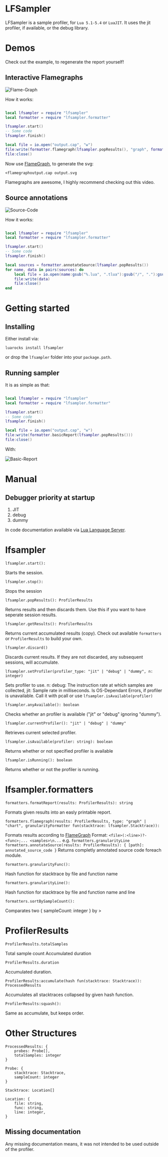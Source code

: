 # LFSampler

LFSampler is a sample profiler, for `Lua 5.1-5.4` or `LuaJIT`.
It uses the jit profiler, if available, or the debug library.

# Demos

Check out the example, to regenerate the report yourself!

## Interactive Flamegraphs

![Flame-Graph](screenshots/flame-graph.png)

How it works:

```lua

local lfsampler = require "lfsampler"
local formatter = require "lfsampler.formatter"

lfsampler.start()
-- Some code
lfsampler.finish()

local file = io.open("output.cap", "w")
file:write(formatter.flamegraph(lfsampler.popResults(), "graph", formatters.granularityFunc))
file:close()

```

Now use [FlameGraph](https://github.com/brendangregg/FlameGraph), to generate the svg:
```
<flamegraphoutput.cap output.svg
```
Flamegraphs are awesome, I highly recommend checking out this video.

## Source annotations

![Source-Code](screenshots/annotated-report.png)

How it works:

```lua

local lfsampler = require "lfsampler"
local formatter = require "lfsampler.formatter"

lfsampler.start()
-- Some code
lfsampler.finish()

local sources = formatter.annotateSource(lfsampler.popResults())
for name, data in pairs(sources) do
	local file = io.open(name:gsub("%.lua", ".tlua"):gsub("/", "."):gsub(), "w")
	file:write(data)
	file:close()
end

```

# Getting started

## Installing

Either install via:
```
luarocks install lfsampler
```
or drop the `lfsampler` folder into your `package.path`.

## Running sampler

It is as simple as that:

```lua

local lfsampler = require "lfsampler"
local formatter = require "lfsampler.formatter"

lfsampler.start()
-- Some code
lfsampler.finish()

local file = io.open("output.cap", "w")
file:write(formatter.basicReport(lfsampler.popResults()))
file:close()

```

With:

![Basic-Report](screenshots/basic-report.png)

# Manual

##  Debugger priority at startup
1. JIT
2. debug
3. dummy

In code documentation available via [Lua Language Server](https://github.com/sumneko/lua-language-server/).

# lfsampler


`lfsampler.start():`

Starts the session.

`lfsampler.stop():`

Stops the session

`lfsampler.popResults(): ProfilerResults`

Returns results and then discards them. Use this if you want to have seperate session results.

`lfsampler.getResults(): ProfilerResults`

Returns current accumulated results (copy).
Check out available `formatters` or `ProfilerResults` to build your own.

`lfsampler.discard()`

Discards current results. If they are not discarded, any subsequent sessions, will accumulate.

`lfsampler.setProfiler(profiler_type: "jit" | "debug" | "dummy", n: integer)`

Sets profiler to use.
n: debug: The instruction rate at which samples are collected, jit: Sample rate in milliseconds. Is OS-Dependant
Errors, if profiler is unavailable. Call it with pcall or use `lfsampler.isAvailable(profiler)`

`lfsampler.anyAvailable(): boolean`

Checks whether an profiler is available ("jit" or "debug" ignoring "dummy").

`lfsampler.currentProfiler(): "jit" | "debug" | "dummy"`

Retrieves current selected profiler.

`lfsampler.isAvailable(profiler: string): boolean`

Returns whether or not specified profiler is available

`lfsampler.isRunning(): boolean`

Returns whether or not the profiler is running.

# lfsampler.formatters

`formatters.formatReport(results: ProfilerResults): string`

Formats given results into an easly printable report.

`formatters.flamegraph(results: ProfilerResults, type: "graph" | "chart", granularityFormatter fun(stacktrace: lfsampler.Stacktrace)):`

Formats results according to [FlameGraph](https://github.com/brendangregg/FlameGraph/blob/master/flamegraph.pl)
Format: `<file>(:<line>)?-<func>;... <samples>\n...`
e.g. `formatters.granularityLine`
`formatters.annotateSource(results: ProfilerResults): { [path]: annotated_source_code }`
Returns completly annotated source code foreach module.

`formatters.granularityFunc():`

Hash function for stacktrace by file and function name

`formatters.granularityLine():`

Hash function for stacktrace by file and function name and line

`formatters.sortBySampleCount():`

Comparates two { sampleCount: integer } by >

# ProfilerResults

`ProfilerResults.totalSamples`

Total sample count
Accumulated duration

`ProfilerResults.duration`

Accumulated duration.

`ProfilerResults:accumulate(hash fun(stacktrace: Stacktrace)): ProcessedResults`

Accumulates all stacktraces collapsed by given hash function.

`ProfilerResults:squash():`

Same as accumulate, but keeps order.

# Other Structures

```
ProcessedResults: {
	probes: Probe[],
	totalSamples: integer
}
```

```
Probe: {
	stacktrace: Stacktrace,
	sampleCount: integer
}
```

```
Stacktrace: Location[]
```

```
Location: {
	file: string,
	func: string,
	line: integer,
}
```

## Missing documentation

Any missing documentation means, it was not intended to be used outside of the profiler.